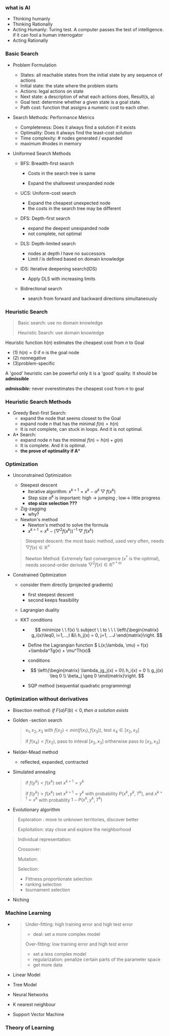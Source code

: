 ### what is AI

- Thinking humanly
- Thinking Rationally
- Acting Humanly:  Turing test.  A computer passes the test of intelligence. if it can fool a human interrogator
- Acting Rationally

### Basic Search

- Problem Formulation

  - States: all reachable states from the initial state by any sequence of actions
  - Initial state: the state where the problem starts
  - Actions: legal actions on state
  - Next state: a description of what each actions does, Result(s, a)
  - Goal test: determine whether a given state is a goal state.
  - Path cost: function that assigns a numeric cost to each other.

- Search Methods: Performance Metrics

  - Completeness: Does it always find a solution if it exists
  - Optimality: Does it always find the least-cost solution
  - Time complexity: # nodes generated / expanded
  - maximum #nodes in memory

- Uniformed Search Methods

  - BFS: Breadth-first search

    - Costs in the search tree is same


    - Expand the shallowest unexpanded node

  - UCS: Uniform-cost search

    - Expand the cheapest unexpected node
    - the costs in the search tree may be different 

  - DFS: Depth-first search

    - expand the deepest unexpanded node
    - not complete, not optimal 

  - DLS: Depth-limited search

    - nodes at depth $l$ have no successors
    - Limit $l$ is defined based on domain knowledge

  - IDS: Iterative deepening search(IDS)

    - Apply DLS with increasing limits

  - Bidirectional search

    - search from forward and backward directions simultaneously 

### Heuristic Search

> Basic search:  use no domain knowledge
>
> Heuristic Search: use domain knowledge

Heuristic function $h(n)$ estimates the cheapest cost from $n$ to Goal

- (1)  $h(n) = 0$ if $n$ is the goal node
- (2) nonnegative
- (3)problem-specific

A 'good' heuristic can be powerful only it is a 'good' quality. It should be **admissible**

***admissible:*** never overestimates the cheapest cost from $n$ to goal

### Heuristic Search Methods

- Greedy Best-first Search: 
  - expand the node that seems closest to the Goal
  - expand node $n$ that has the minimal $f(n) = h(n)$
  - It is not complete, can stuck in loops.  And it is not optimal.
- A*  Search:
  - expand node $n$ has the minimal $f(n) = h(n) + g(n)$
  - It is complete. And it is optimal. 
  - **the prove of optimality if A***

### Optimization

- Unconstrained Optimization

  - Steepest descent
    - Iterative algorithm: $x^{k+1} = x^k - \alpha^{k}\bigtriangledown f(x^k)$
    - Step size $\alpha^k$ is important:  high -> jumping ; low-> little progress
    - **step size selection ???**
  - Zig-zagging
    - why?
  - Newton's method
    - Newton's method to solve the formula
    - $x^{k+1} = x^k - (\bigtriangledown ^2f(x^k))^{-1}\bigtriangledown f(x^k)$  

  > Steepest descent: the most basic method,  used very often,  needs $\bigtriangledown f(x) \in \mathbb R^{n}$
  >
  > Newton Method: Extremely fast convergence ($x^*$ is the optimal),  needs second-order derivate $\bigtriangledown ^2f(x)\in \mathbb R^{n*m}$ 

- Constrained Optimization

  - consider them directly (projected gradients)

    - first steepest descent 
    - second keeps feasibility

  - Lagrangian duality 

  - KKT conditions

    - $$
      minimize \ \ f(x) \\
      subject \ \ to \ \ \ 
      \left\{\begin{matrix}
      g_i(x)\leq0, i=1,...,I 
      &\\ h_j(x) = 0, j=1, ...J 
      \end{matrix}\right.
      $$

    - Define the Lagrangian function $ L(x;\lambda, \mu) = f(x) +\lambda^Tg(x) + \mu^Th(x)$

    - conditions 

    - $$
      \left\{\begin{matrix}
      \lambda_jg_j(x) = 0\\
      h_i(x) = 0 \\
      g_j(x) \leq 0 \\
      \beta_j \geq 0
      \end{matrix}\right.
      $$

    - SQP method (sequential quadratic programming)

### Optimization without derivatives

- Bisection method: $if\ F(a)F(b) < 0, then\ a\ solution\ exists$

- Golden -section search 

  >  $x_1, x_2, x_3$  with $f(x_2) < min(f(x_1),f(x_3))$, test $x_4\in [x_2, x_3]$
  >
  > if $f(x_4) < f(x_2)$, pass to inteval $[x_2, x_3]$ ortherwise pass to $[x_3, x_3]$

- Nelder-Mead method

  - reflected, expanded, contracted

- Simulated annealing 

  > if $f(y^k) < f(x^k)$ set $x^{k+1} = y^k$
  >
  > if $f(y^k) > f(x^k)$ set $x^{k+1} = y^k$ with probability $P(x^k, y^k, T^k)$, and $x^{k+1} = x^k$ with probablity $1-P(x^k, y^k, T^k)$ 

-  Evolutionary algorithm

  > Exploration :  move to unknown territories, discover better
  >
  > Exploitation: stay close and explore the neighborhood

  > Individual representation: 
  >
  > Crossover:
  >
  > Mutation:
  >
  > Selection:
  >
  > - Fittness proportionate selection
  > - ranking selection
  > - tournament selection

- Niching

### Machine Learning

- > Under-fitting:  high training error and high test error
  >
  > - deal:  set a more complex model
  >
  > Over-fitting: low training error and high test error
  >
  > - set a less complex model
  > - regularization: penalize certain parts of the parameter space
  > - get more data

- Linear Model

- Tree Model

- Neural Networks

- K nearest neighbour

- Support Vector Machine 

### Theory of Learning

